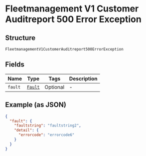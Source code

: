 
# Fleetmanagement V1 Customer Auditreport 500 Error Exception

## Structure

`FleetmanagementV1CustomerAuditreport500ErrorException`

## Fields

| Name | Type | Tags | Description |
|  --- | --- | --- | --- |
| `fault` | [`Fault`](../../doc/models/fault.md) | Optional | - |

## Example (as JSON)

```json
{
  "fault": {
    "faultstring": "faultstring2",
    "detail": {
      "errorcode": "errorcode6"
    }
  }
}
```

